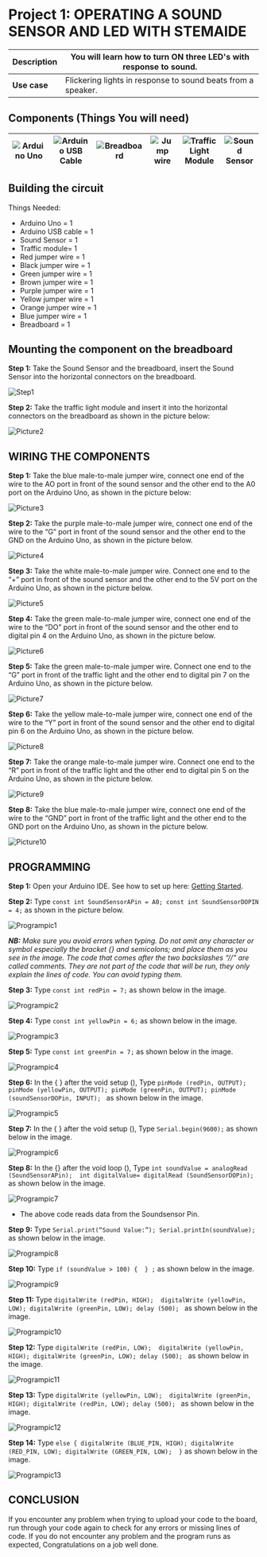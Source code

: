# Project 1: OPERATING A SOUND SENSOR AND LED WITH STEMAIDE

| **Description** | You will learn how to turn ON three LED's with response to sound.  |
|------------------|----------------------------------------------------------------|
| **Use case**     | Flickering lights in response to sound beats from a speaker. |

## Components (Things You will need)

| ![Arduino Uno](../../assets/components/arduino.png) | ![Arduino USB Cable](../../assets/components/USB_Cable.png) | ![Breadboard](../../assets/components/breadboard.png) |![Jump wire](../../assets/components/jump_wire.png)|![Traffic Light Module](../../assets/2.0/3.3.Traffic_Light_STEMAIDE/Traffic_Light_Module.png)|![Sound Sensor](../../assets/2.0/7.3.SoundSensor%20+%20Traffic/SoundSensor.png)|
|-------------------------|-------------------------|-------------------------|-------------------------|-------------------------|--------------------------|

## Building the circuit

Things Needed:

- Arduino Uno = 1  
- Arduino USB cable = 1
- Sound Sensor  = 1
- Traffic module= 1
- Red jumper wire = 1
- Black jumper wire = 1
- Green jumper wire = 1
- Brown jumper wire = 1
- Purple jumper wire = 1
- Yellow jumper wire = 1
- Orange jumper wire = 1
- Blue jumper wire = 1
- Breadboard = 1


## Mounting the component on the breadboard

**Step 1:** Take the Sound Sensor and the breadboard, insert the Sound Sensor into the horizontal connectors on the breadboard.

![Step1](../../assets/2.0/7.3.SoundSensor%20+%20Traffic/Step1pic.jpg)

**Step 2:** Take the traffic light module and insert it into the horizontal connectors on the breadboard as shown in the picture below:

![Picture2](../../assets/2.0/7.3.SoundSensor%20+%20Traffic/Step2pic2.jpg)


## WIRING THE COMPONENTS

**Step 1:** Take the blue male-to-male jumper wire, connect one end of the wire to the AO port in front of the sound sensor and the other end to the A0 port on the Arduino Uno, as shown in the picture below:

![Picture3](../../assets/2.0/7.3.SoundSensor%20+%20Traffic/Wiringpic1.jpg)


**Step 2:** Take the purple male-to-male jumper wire, connect one end of the wire to the “G” port in front of the sound sensor and the other end to the GND on the Arduino Uno, as shown in the picture below.

![Picture4](../../assets/2.0/7.3.SoundSensor%20+%20Traffic/Wiringpic2.jpg)

**Step 3:** Take the white male-to-male jumper wire. Connect one end to the “+” port in front of the sound sensor and the other end to the 5V port on the Arduino Uno, as shown in the picture below.

![Picture5](../../assets/2.0/7.3.SoundSensor%20+%20Traffic/Wiringpic3.jpg)

**Step 4:** Take the green male-to-male jumper wire, connect one end of the wire to the “DO” port in front of the sound sensor and the other end to digital pin 4 on the Arduino Uno, as shown in the picture below.

![Picture6](../../assets/2.0/7.3.SoundSensor%20+%20Traffic/Wiringpic4.jpg)

**Step 5:** Take the green male-to-male jumper wire. Connect one end to the “G” port in front of the traffic light and the other end to digital pin 7 on the Arduino Uno, as shown in the picture below.

![Picture7](../../assets/2.0/7.3.SoundSensor%20+%20Traffic/Wiringpic5.jpg)

**Step 6:** Take the yellow male-to-male jumper wire, connect one end of the wire to the “Y” port in front of the sound sensor and the other end to digital pin 6 on the Arduino Uno, as shown in the picture below.

![Picture8](../../assets/2.0/7.3.SoundSensor%20+%20Traffic/Wiringpic6.jpg)

**Step 7:** Take the orange male-to-male jumper wire. Connect one end to the “R” port in front of the traffic light and the other end to digital pin 5 on the Arduino Uno, as shown in the picture below.

![Picture9](../../assets/2.0/7.3.SoundSensor%20+%20Traffic/Wiringpic7.jpg)

**Step 8:** Take the blue male-to-male jumper wire, connect one end of the wire to the “GND” port in front of the traffic light and the other end to the GND port on the Arduino Uno, as shown in the picture below.

![Picture10](../../assets/2.0/7.3.SoundSensor%20+%20Traffic/Wiringpic8.jpg)


## PROGRAMMING

**Step 1:** Open your Arduino IDE. See how to set up here: [Getting Started](../../../../README.md#getting-started).

**Step 2:** Type ``` const int SoundSensorAPin = A0; const int SoundSensorDOPIN = 4; ``` as shown in the picture below.

![Programpic1](../../assets/2.0/7.3.SoundSensor%20+%20Traffic/Programpic1.png)

_**NB:** Make sure you avoid errors when typing. Do not omit any character or symbol especially the bracket {} and semicolons; and place them as you see in the image. The code that comes after the two  backslashes “//” are called comments. They are not part of the code that will be run, they only explain the lines of code. You can avoid typing them._

**Step 3:** Type ``` const int redPin = 7; ``` as shown below in the image.

![Programpic2](../../assets/2.0/7.3.SoundSensor%20+%20Traffic/Programpic2.png)





**Step 4:** Type ``` const int yellowPin = 6; ``` as shown below in the image.

![Programpic3](../../assets/2.0/7.3.SoundSensor%20+%20Traffic/Programpic3.png)

**Step 5:** Type ``` const int greenPin = 7; ``` as shown below in the image.

![Programpic4](../../assets/2.0/7.3.SoundSensor%20+%20Traffic/Programpic4.png)

**Step 6:** In the { } after the void setup (),
Type ``` pinMode (redPin, OUTPUT);
pinMode (yellowPin, OUTPUT);
pinMode (greenPin, OUTPUT);
pinMode (soundSensorDOPin, INPUT); 
    ``` as shown below in the image.

![Programpic5](../../assets/2.0/7.3.SoundSensor%20+%20Traffic/Programpic5.png)

**Step 7:** In the { } after the void setup (), Type ``` Serial.begin(9600); ``` as shown below in the image.

![Programpic6](../../assets/2.0/7.3.SoundSensor%20+%20Traffic/Programpic6.png)

**Step 8:** In the {} after the void loop (), Type 
    ``` int soundValue = analogRead (SoundSensorAPin); 
        int digitalValue= digitalRead (SoundSensorDOPin); 
    ``` as shown below in the image.

![Programpic7](../../assets/2.0/7.3.SoundSensor%20+%20Traffic/Programpic7.png)

- The above code reads data from the Soundsensor Pin.

**Step 9:** Type ``` Serial.print(“Sound Value:”);
	        Serial.printIn(soundValue);
                  ``` as shown below in the image.

![Programpic8](../../assets/2.0/7.3.SoundSensor%20+%20Traffic/Programpic8.png)

**Step 10:** Type ``` if (soundValue > 100) {  } ; ``` as shown below in the image.

![Programpic9](../../assets/2.0/7.3.SoundSensor%20+%20Traffic/Programpic9.png)

**Step 11:** Type  ``` digitalWrite (redPin, HIGH); 
           digitalWrite (yellowPin, LOW);
           digitalWrite (greenPin, LOW);
	       delay (500); 
                    ``` as shown below in the image.

![Programpic10](../../assets/2.0/7.3.SoundSensor%20+%20Traffic/Programpic10.png)

**Step 12:** Type ``` digitalWrite (redPin, LOW); 
            digitalWrite (yellowPin, HIGH);
            digitalWrite (greenPin, LOW);
	         delay (500); 
                  ``` as shown below in the image.

![Programpic11](../../assets/2.0/7.3.SoundSensor%20+%20Traffic/Programpic11.png)

**Step 13:** Type ``` digitalWrite (yellowPin, LOW); 
           digitalWrite (greenPin, HIGH);
           digitalWrite (redPin, LOW);
	       delay (500); 
                  ``` as shown below in the image.

![Programpic12](../../assets/2.0/7.3.SoundSensor%20+%20Traffic/Programpic12.png)



**Step 14:** Type ``` else {
             digitalWrite (BLUE_PIN, HIGH);
             digitalWrite (RED_PIN, LOW);
             digitalWrite (GREEN_PIN, LOW);  }
                 ``` as shown below in the image.

![Programpic13](../../assets/2.0/7.3.SoundSensor%20+%20Traffic/Programpic13.png)


## CONCLUSION
If you encounter any problem when trying to upload your code to the board, run through your code again to check for any errors or missing lines of code. If you do not encounter any problem and the program runs as expected, Congratulations on a job well done. 
